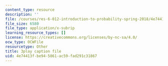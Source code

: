 ```yaml
---
content_type: resource
description: ''
file: /courses/res-6-012-introduction-to-probability-spring-2018/4e74413fbe945861ac59fad291c31867_CdrVM6MGnGo.vtt
file_size: 6580
file_type: application/x-subrip
learning_resource_types: []
license: https://creativecommons.org/licenses/by-nc-sa/4.0/
ocw_type: OCWFile
resourcetype: Other
title: 3play caption file
uid: 4e74413f-be94-5861-ac59-fad291c31867
---
```

